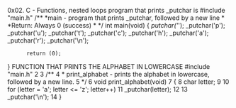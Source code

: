 0x02. C - Functions, nested loops
program that prints _putchar is
#include "main.h"
   /**
     *main - program that prints _putchar, followed by a new line
     *
     *Return: Always 0 (success)
     *
     */
   int main(void)
   {
          _putchar('_');
          _putchar('p');
          _putchar('u');
          _putchar('t');
          _putchar('c');
          _putchar('h');
          _putchar('a');
          _putchar('r');
          _putchar('\n');
 
          return (0);
  }
FUNCTION THAT PRINTS THE ALPHABET IN LOWERCASE 
#include "main.h"
  2
  3 /**
  4  * print_alphabet - prints the alphabet in lowercase, followed by a new line.
  5  */
  6 void print_alphabet(void)
  7 {
  8         char letter;
  9
 10         for (letter = 'a'; letter <= 'z'; letter++)
 11                 _putchar(letter);
 12
 13         _putchar('\n');
 14 }
